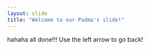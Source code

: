 ```yaml
---
layout: slide
title: "Welcome to our Padma's slide!"
---
```

hahaha all done!!!
Use the left arrow to go back!
